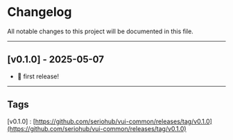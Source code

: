 # Changelog

All notable changes to this project will be documented in this file.

***

## [v0.1.0] - 2025-05-07

- 🎉 first release!

***

## Tags

[v0.1.0] : [https://github.com/seriohub/vui-common/releases/tag/v0.1.0](https://github.com/seriohub/vui-common/releases/tag/v0.1.0)